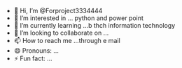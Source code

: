 - 👋 Hi, I’m @Forproject3334444
- 👀 I’m interested in ... python and power point
- 🌱 I’m currently learning ...b thch information technology 
- 💞️ I’m looking to collaborate on ...
- 📫 How to reach me ...through e mail
- 😄 Pronouns: ...
- ⚡ Fun fact: ...

<!---
Forproject3334444/Forproject3334444 is a ✨ special ✨ repository because its `README.md` (this file) appears on your GitHub profile.
You can click the Preview link to take a look at your changes.
--->
